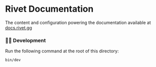 # Rivet Documentation

The content and configuration powering the documentation available at [docs.rivet.gg](https://docs.rivet.gg)

### 👩‍💻 Development

Run the following command at the root of this directory:

```
bin/dev
```

